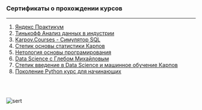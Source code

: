 ### Сертификаты о прохождении курсов
---

1. [Яндекс Практикум](https://github.com/Leshakot/certificates/blob/main/certificates/yandex.practicum.pdf)
2. [Тинькофф Анализ данных в индустрии](https://github.com/Leshakot/certificates/blob/main/certificates/tinkoff..pdf)
3. [Karpov.Courses - Симулятор SQL](https://github.com/Leshakot/certificates/blob/main/certificates/karpov.courses.pdf)
4. [Степик основы статистики Карпов](https://github.com/Leshakot/certificates/blob/main/certificates/stepik_%D0%BE%D1%81%D0%BD%D0%BE%D0%B2%D1%8B_%D1%81%D1%82%D0%B0%D1%82%D0%B8%D1%81%D1%82%D0%B8%D0%BA%D0%B8_%D0%BA%D0%B0%D1%80%D0%BF%D0%BE%D0%B2.pdf)
5. [Нетология основы програмирования](https://github.com/Leshakot/certificates/blob/main/certificates/%D0%9D%D0%B5%D1%82%D0%BE%D0%BB%D0%BE%D0%B3%D0%B8%D1%8F_%D0%BE%D1%81%D0%BD%D0%BE%D0%B2%D1%8B_%D0%BF%D1%80%D0%BE%D0%B3%D1%80%D0%B0%D0%BC%D0%B8%D1%80%D0%BE%D0%B2%D0%B0%D0%BD%D0%B8%D1%8F.pdf)
6. [Data Science c Глебом Михайловым](https://github.com/Leshakot/certificates/blob/main/certificates/Data%20Science%20c%20%D0%93%D0%BB%D0%B5%D0%B1%D0%BE%D0%BC%20%D0%9C%D0%B8%D1%85%D0%B0%D0%B9%D0%BB%D0%BE%D0%B2%D1%8B%D0%BC.pdf)
7. [Степик введение в Data Science и машинное обучение Карпов](https://github.com/Leshakot/certificates/blob/main/certificates/stepik_ds_karpov.pdf)
8. [Поколение Python курс для начинающих](https://github.com/Leshakot/certificates/blob/main/certificates/%D0%9F%D0%BE%D0%BA%D0%BE%D0%BB%D0%B5%D0%BD%D0%B8%D0%B5_Python_%D0%BA%D1%83%D1%80%D1%81_%D0%B4%D0%BB%D1%8F_%D0%BD%D0%B0%D1%87%D0%B8%D0%BD%D0%B0%D1%8E%D1%89%D0%B8%D1%85.pdf)
<br>
<br>

![sert](https://user-images.githubusercontent.com/119577732/216990386-255d00a9-4f07-41f1-a10b-6bd36e3d0009.jpg)
